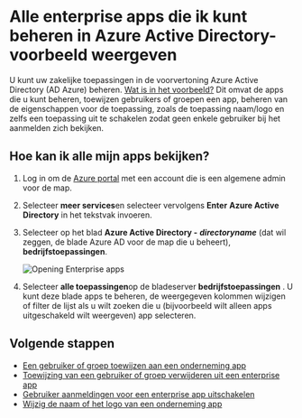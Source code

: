 <properties
    pageTitle="Alle enterprise apps die ik kunt beheren in Azure Active Directory-voorbeeld bekijken | Microsoft Azure"
    description="Hoe kunt u een overzicht van de enterprise apps die u hebt de machtigingen in Azure Active Directory beheren"
    services="active-directory"
    documentationCenter=""
    authors="curtand"
    manager="femila"
    editor=""/>

<tags
    ms.service="active-directory"
    ms.workload="identity"
    ms.tgt_pltfrm="na"
    ms.devlang="na"
    ms.topic="article"
    ms.date="09/30/2016"
    ms.author="curtand"/>

# <a name="view-all-the-enterprise-apps-that-i-can-manage-in-azure-active-directory-preview"></a>Alle enterprise apps die ik kunt beheren in Azure Active Directory-voorbeeld weergeven

U kunt uw zakelijke toepassingen in de voorvertoning Azure Active Directory (AD Azure) beheren. [Wat is in het voorbeeld?](active-directory-preview-explainer.md) Dit omvat de apps die u kunt beheren, toewijzen gebruikers of groepen een app, beheren van de eigenschappen voor de toepassing, zoals de toepassing naam/logo en zelfs een toepassing uit te schakelen zodat geen enkele gebruiker bij het aanmelden zich bekijken.

## <a name="how-do-i-view-all-my-apps"></a>Hoe kan ik alle mijn apps bekijken?

1. Log in om de [Azure portal](https://portal.azure.com) met een account die is een algemene admin voor de map.

2. Selecteer **meer services**en selecteer vervolgens **Enter** **Azure Active Directory** in het tekstvak invoeren.

3. Selecteer op het blad **Azure Active Directory -** ***directoryname*** (dat wil zeggen, de blade Azure AD voor de map die u beheert), **bedrijfstoepassingen**.

    ![Opening Enterprise apps](./media/active-directory-coreapps-view-azure-portal/open-enterprise-apps.png)

4. Selecteer **alle toepassingen**op de bladeserver **bedrijfstoepassingen** . U kunt deze blade apps te beheren, de weergegeven kolommen wijzigen of filter de lijst als u wilt zoeken die u (bijvoorbeeld wilt alleen apps uitgeschakeld wilt weergeven) app selecteren.

## <a name="next-steps"></a>Volgende stappen

- [Een gebruiker of groep toewijzen aan een onderneming app](active-directory-coreapps-assign-user-azure-portal.md)
- [Toewijzing van een gebruiker of groep verwijderen uit een enterprise app](active-directory-coreapps-remove-assignment-azure-portal.md)
- [Gebruiker aanmeldingen voor een enterprise app uitschakelen](active-directory-coreapps-disable-app-azure-portal.md)
- [Wijzig de naam of het logo van een onderneming app](active-directory-coreapps-change-app-logo-user-azure-portal.md)
